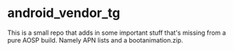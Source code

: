 android_vendor_tg
==================

This is a small repo that adds in some important stuff that's missing from a 
pure AOSP build. Namely APN lists and a bootanimation.zip.
